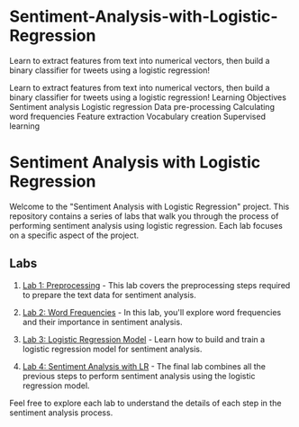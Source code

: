 # Sentiment-Analysis-with-Logistic-Regression

Learn to extract features from text into numerical vectors, then build a binary classifier for tweets using a logistic regression!

Learn to extract features from text into numerical vectors, then build a binary classifier for tweets using a logistic regression!
Learning Objectives
Sentiment analysis
Logistic regression
Data pre-processing
Calculating word frequencies
Feature extraction
Vocabulary creation
Supervised learning


# Sentiment Analysis with Logistic Regression

Welcome to the "Sentiment Analysis with Logistic Regression" project. This repository contains a series of labs that walk you through the process of performing sentiment analysis using logistic regression. Each lab focuses on a specific aspect of the project.

## Labs

1. [Lab 1: Preprocessing](lab1_preprocessing.md) - This lab covers the preprocessing steps required to prepare the text data for sentiment analysis.

2. [Lab 2: Word Frequencies](lab2_word_frequencies.md) - In this lab, you'll explore word frequencies and their importance in sentiment analysis.

3. [Lab 3: Logistic Regression Model](lab3_logistic_regression_model.md) - Learn how to build and train a logistic regression model for sentiment analysis.

4. [Lab 4: Sentiment Analysis with LR](lab4_sentiment_analysis_with_lr.md) - The final lab combines all the previous steps to perform sentiment analysis using the logistic regression model.

Feel free to explore each lab to understand the details of each step in the sentiment analysis process.
